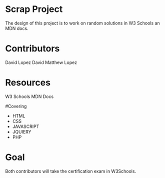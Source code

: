 # Scrap Project
The design of this project is to work on random solutions in W3 Schools an MDN docs.

# Contributors
David Lopez
David Matthew Lopez

# Resources
W3 Schools
MDN Docs

#Covering
- HTML
- CSS
- JAVASCRIPT
- JQUIERY
- PHP

# Goal
Both contributors will take the certification exam in W3Schools.

